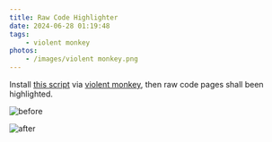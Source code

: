 ```yaml
---
title: Raw Code Highlighter
date: 2024-06-28 01:19:48
tags:
    - violent monkey
photos:
    - /images/violent monkey.png
---
```


Install [this script](https://gist.githubusercontent.com/536/2a4a0a9dfbcca7258c09c08bffa14e0b/raw/Raw%2520Code%2520Highlighter.js) via [violent monkey](https://violentmonkey.github.io/), then raw code pages shall been highlighted.

![before](/images/raw-code-highlighter-01.png)

![after](/images/raw-code-highlighter-02.png)
